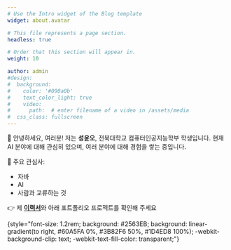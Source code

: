 ```yaml
---
# Use the Intro widget of the Blog template
widget: about.avatar

# This file represents a page section.
headless: true

# Order that this section will appear in.
weight: 10

author: admin
#design:
#  background:
#    color: '#090a0b'
#    text_color_light: true
#    video:
#      path:  # enter filename of a video in /assets/media
#  css_class: fullscreen
---
```


👋 안녕하세요, 여러분! 저는 **성윤오**, 전북대학교 컴퓨터인공지능학부 학생입니다. 현재 AI 분야에 대해 관심히 있으며, 여러 분야에 대해 경험을 쌓는 중입니다.

📌 주요 관심사:

- 자바
- AI
- 사람과 교류하는 것

👉 제 <span style="color:#EF4444; font-weight:bold;">[이력서](/about/)</span>와 아래 포트폴리오 프로젝트를 확인해 주세요

{style="font-size: 1.2rem; background: #2563EB; background: linear-gradient(to right, #60A5FA 0%, #3B82F6 50%, #1D4ED8 100%); -webkit-background-clip: text; -webkit-text-fill-color: transparent;"}
